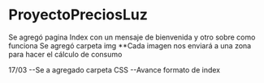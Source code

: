 # ProyectoPreciosLuz
Se agregó pagina Index con un mensaje de bienvenida y otro sobre como funciona
Se agregó carpeta img
**Cada imagen nos enviará a una zona para hacer el cálculo de consumo

17/03
--Se a agregado carpeta CSS
--Avance formato de index